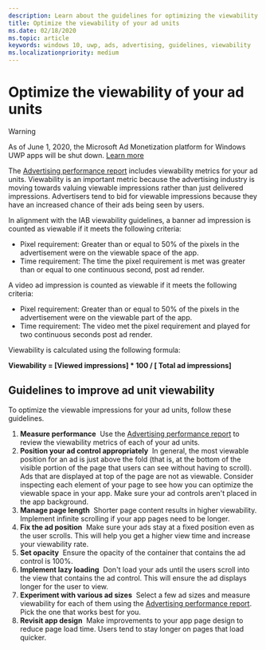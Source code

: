 ```yaml
---
description: Learn about the guidelines for optimizing the viewability of your ad units and how to measure your viewability metrics with the Advertising performance report. 
title: Optimize the viewability of your ad units
ms.date: 02/18/2020
ms.topic: article
keywords: windows 10, uwp, ads, advertising, guidelines, viewability
ms.localizationpriority: medium
---
```

# Optimize the viewability of your ad units

>[!WARNING]
> As of June 1, 2020, the Microsoft Ad Monetization platform for Windows UWP apps will be shut down. [Learn more](https://social.msdn.microsoft.com/Forums/windowsapps/en-US/db8d44cb-1381-47f7-94d3-c6ded3fea36f/microsoft-ad-monetization-platform-shutting-down-june-1st?forum=aiamgr)

The [Advertising performance report](/windows/apps/publish/advertising-performance-report) includes viewability metrics for your ad units. Viewability is an important metric because the advertising industry is moving towards valuing viewable impressions rather than just delivered impressions. Advertisers tend to bid for viewable impressions because they have an increased chance of their ads being seen by users.  

In alignment with the IAB viewability guidelines, a banner ad impression is counted as viewable if it meets the following criteria:

* Pixel requirement: Greater than or equal to 50% of the pixels in the advertisement were on the viewable space of the app.
* Time requirement: The time the pixel requirement is met was greater than or equal to one continuous second, post ad render.

A video ad impression is counted as viewable if it meets the following criteria:

* Pixel requirement: Greater than or equal to 50% of the pixels in the advertisement were on the viewable part of the app.
* Time requirement: The video met the pixel requirement and played for two continuous seconds post ad render.

Viewability is calculated using the following formula:

**Viewability = [Viewed impressions] * 100 / [ Total ad impressions]**

## Guidelines to improve ad unit viewability

To optimize the viewable impressions for your ad units, follow these guidelines.

1. **Measure performance**&nbsp;&nbsp;Use the [Advertising performance report](/windows/apps/publish/advertising-performance-report) to review the viewability metrics of each of your ad units.
2.	**Position your ad control appropriately**&nbsp;&nbsp;In general, the most viewable position for an ad is just above the fold (that is, at the bottom of the visible portion of the page that users can see without having to scroll). Ads that are displayed at top of the page are not as viewable. Consider inspecting each element of your page to see how you can optimize the viewable space in your app. Make sure your ad controls aren't placed in the app background.
3.	**Manage page length**&nbsp;&nbsp;Shorter page content results in higher viewability. Implement infinite scrolling if your app pages need to be longer.
4.	**Fix the ad position**&nbsp;&nbsp;Make sure your ads stay at a fixed position even as the user scrolls. This will help you get a higher view time and increase your viewability rate.
5.	**Set opacity**&nbsp;&nbsp;Ensure the opacity of the container that contains the ad control is 100%.
6.	**Implement lazy loading**&nbsp;&nbsp;Don't load your ads until the users scroll into the view that contains the ad control. This will ensure the ad displays longer for the user to view.
7.	**Experiment with various ad sizes**&nbsp;&nbsp;Select a few ad sizes and measure viewability for each of them using the [Advertising performance report](/windows/apps/publish/advertising-performance-report). Pick the one that works best for you.
8.	**Revisit app design**&nbsp;&nbsp;Make improvements to your app page design to reduce page load time. Users tend to stay longer on pages that load quicker.

